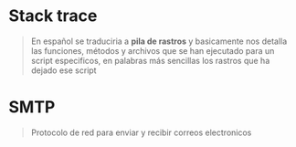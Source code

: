 # Stack trace
> En español se traduciria a **pila de rastros** y basicamente nos detalla las funciones, métodos y archivos que se han ejecutado para un script especificos, 
en palabras más sencillas los rastros que ha dejado ese script

# SMTP
> Protocolo de red para enviar y recibir correos electronicos

